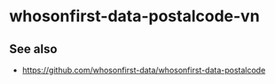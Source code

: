 # whosonfirst-data-postalcode-vn

## See also

* https://github.com/whosonfirst-data/whosonfirst-data-postalcode
